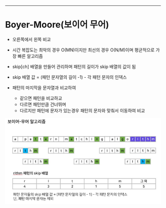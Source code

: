 <hr/>

# Boyer-Moore(보이어 무어)

- 오른쪽에서 왼쪽 비교

- 시간 복잡도는 최악의 경우 O(MN)이지만 최선의 경우 O(N/M)이며 평균적으로 가장 빠른 알고리즘

- skip[ch] 배열을 만들어 관리하며 패턴의 길이가 skip 배열의 값이 됨

- skip 배열 값 = (패턴 문자열의 길이 -1) - 각 패턴 문자의 인덱스

- 패턴의 마지막을 문자열과 비교하여
    - 같으면 패턴을 비교하교 
    - 다르면 패턴만큼 건너뛰며 
    - 다르지만 패턴에 문자가 있는경우 패턴의 문자와 맞춰서 이동하여 비교

    
<img src="./img/보이어무어.JPG" alt="보이어무어">